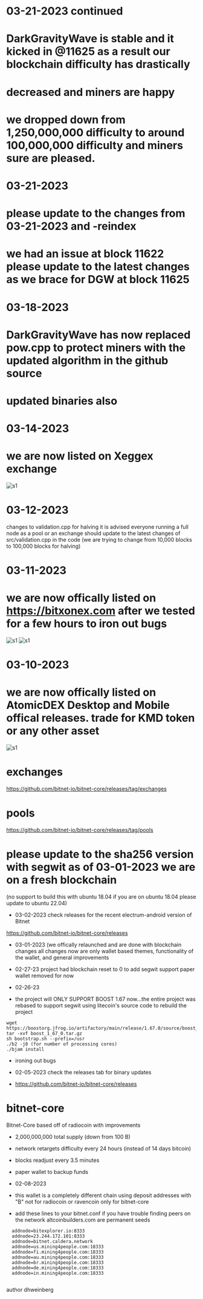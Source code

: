 # 03-21-2023 continued
# DarkGravityWave is stable and it kicked in @11625 as a result our blockchain difficulty has drastically 
# decreased and miners are happy
# we dropped down from 1,250,000,000 difficulty to around 100,000,000 difficulty and miners sure are pleased.


# 03-21-2023
# please update to the changes from 03-21-2023 and -reindex
# we had an issue at block 11622 please update to the latest changes as we brace for DGW at block 11625

# 03-18-2023
# DarkGravityWave has now replaced pow.cpp to protect miners with the updated algorithm in the github source 
# updated binaries also

# 03-14-2023
# we are now listed on Xeggex exchange
![s1](https://github.com/bitnet-io/bitnet-core/releases/download/exchanges/bitnet-listing.png)

# 03-12-2023
changes to validation.cpp for halving it is advised everyone running a full node as a pool or an exchange should update to the latest changes of src/validation.cpp in the code (we are trying to change from 10,000 blocks to 100,000 blocks for halving)

# 03-11-2023
# we are now offically listed on https://bitxonex.com after we tested for a few hours to iron out bugs
![s1](https://github.com/bitnet-io/bitnet-core/releases/download/exchanges/listing-bitxonex.com.png)
![s1](https://github.com/bitnet-io/bitnet-core/releases/download/exchanges/deposit-address.png)

# 03-10-2023
# we are now offically listed on AtomicDEX Desktop and Mobile offical releases. trade for KMD token or any other asset
![s1](https://github.com/bitnet-io/bitnet-core/releases/download/exchanges/komodo.png)

# exchanges 
https://github.com/bitnet-io/bitnet-core/releases/tag/exchanges

# pools
https://github.com/bitnet-io/bitnet-core/releases/tag/pools

# please update to the sha256 version with segwit as of 03-01-2023 we are on a fresh blockchain
(no support to build this with ubuntu 18.04 if you are on ubuntu 18.04 please update to ubuntu 22.04)

* 03-02-2023
check releases for the recent electrum-android version of Bitnet

https://github.com/bitnet-io/bitnet-core/releases

* 03-01-2023 (we offically relaunched and are done with blockchain changes all changes now are only wallet based themes, functionality of the wallet, and general improvements

* 02-27-23 project had blockchain reset to 0 to add segwit support paper wallet removed for now

* 02-26-23
* the project will ONLY SUPPORT BOOST 1.67 now...the entire project was rebased to support segwit using litecoin's source code to rebuild the project
```
wget https://boostorg.jfrog.io/artifactory/main/release/1.67.0/source/boost_1_67_0.tar.gz
tar -xvf boost_1_67_0.tar.gz
sh bootstrap.sh --prefix=/usr
./b2 -j8 (for number of processing cores)
./bjam install

```
* ironing out bugs

* 02-05-2023 check the releases tab for binary updates
* https://github.com/bitnet-io/bitnet-core/releases

# bitnet-core
Bitnet-Core based off of radiocoin with improvements
* 2,000,000,000 total supply (down from 100 B)
* network retargets difficulty every 24 hours (instead of 14 days bitcoin)
* blocks readjust every 3.5 minutes
* paper wallet to backup funds


* 02-08-2023
* this wallet is a completely different chain using deposit addresses with "B" not for radiocoin or ravencoin only for bitnet-core


* add these lines to your bitnet.conf if you have trouble finding peers on the network altcoinbuilders.com are permanent seeds
```
  addnode=bitexplorer.io:8333
  addnode=23.244.172.101:8333
  addnode=bitnet.caldera.network  
  addnode=us.mining4people.com:18333
  addnode=fi.mining4people.com:18333
  addnode=au.mining4people.com:18333
  addnode=br.mining4people.com:18333
  addnode=de.mining4people.com:18333
  addnode=in.mining4people.com:18333


  ```
author dhweinberg

